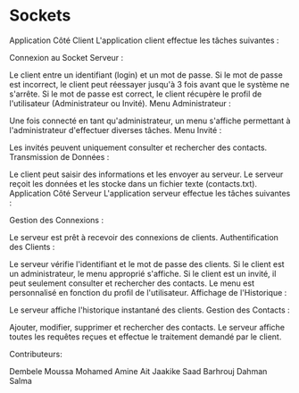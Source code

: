 # Sockets
Application Côté Client
L'application client effectue les tâches suivantes :

Connexion au Socket Serveur :

Le client entre un identifiant (login) et un mot de passe.
Si le mot de passe est incorrect, le client peut réessayer jusqu'à 3 fois avant que le système ne s'arrête.
Si le mot de passe est correct, le client récupère le profil de l'utilisateur (Administrateur ou Invité).
Menu Administrateur :

Une fois connecté en tant qu'administrateur, un menu s'affiche permettant à l'administrateur d'effectuer diverses tâches.
Menu Invité :

Les invités peuvent uniquement consulter et rechercher des contacts.
Transmission de Données :

Le client peut saisir des informations et les envoyer au serveur.
Le serveur reçoit les données et les stocke dans un fichier texte (contacts.txt).
Application Côté Serveur
L'application serveur effectue les tâches suivantes :

Gestion des Connexions :

Le serveur est prêt à recevoir des connexions de clients.
Authentification des Clients :

Le serveur vérifie l'identifiant et le mot de passe des clients.
Si le client est un administrateur, le menu approprié s'affiche.
Si le client est un invité, il peut seulement consulter et rechercher des contacts. Le menu est personnalisé en fonction du profil de l'utilisateur.
Affichage de l'Historique :

Le serveur affiche l'historique instantané des clients.
Gestion des Contacts :

Ajouter, modifier, supprimer et rechercher des contacts.
Le serveur affiche toutes les requêtes reçues et effectue le traitement demandé par le client.

Contributeurs:

Dembele Moussa
Mohamed Amine Ait Jaakike
Saad Barhrouj
Dahman Salma

